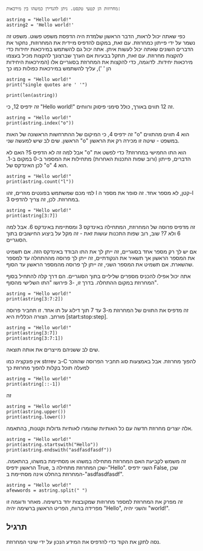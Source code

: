     מחרוזות הן קטעי טקסט. ניתן להגדירן כמשהו בין מירכאות:

    astring = "Hello world!"
    astring2 = 'Hello world!'

כפי שאתה יכול לראות, הדבר הראשון שלמדת היה הדפסת משפט פשוט. משפט זה נשמר על ידי פייתון כמחרוזת. עם זאת, במקום להדפיס מיידית את המחרוזות, נחקור את הדברים השונים שאתה יכול לעשות איתן. אתה יכול גם להשתמש במירכאות יחידות כדי להקצות מחרוזת. עם זאת, תתקל בבעיות אם הערך שברצונך להקצות מכיל בעצמו מירכאות יחידות. לדוגמה, כדי להקצות את המחרוזת בסוגריים אלו (המירכאות היחידות הן ' '), עליך להשתמש במירכאות כפולות כמו כך

    astring = "Hello world!"
    print("single quotes are ' '")

    print(len(astring))

זה ידפיס 12, כי "Hello world!" זה 12 תווים באורך, כולל סימני פיסוק ורווחים.

    astring = "Hello world!"
    print(astring.index("o"))

זה ידפיס 4, כי המיקום של ההתרחשות הראשונה של האות "o" הוא 4 תווים מהתווים הראשון. שים לב שיש למעשה שני "o" במשפט - שיטה זו מכירה רק את הראשון.

אבל למה זה לא הדפיס 5? האם לא "o" הוא התו החמישי במחרוזת? כדי לפשט את הדברים, פייתון (ורוב שפות התכנות האחרות) מתחילות את המספור ב-0 במקום ב-1. לכן האינדקס של "o" הוא 4.

    astring = "Hello world!"
    print(astring.count("l"))

למי מכם שמשתמש בפונטים מוזרים, זהו l קטן, לא מספר אחד. זה סופר את מספר ה-l במחרוזת. לכן, זה צריך להדפיס 3.

    astring = "Hello world!"
    print(astring[3:7])

זה מדפיס פרוסה של המחרוזת, המתחילה באינדקס 3 ומסתיימת באינדקס 6. אבל למה 6 ולא 7? שוב, רוב שפות התכנות עושות זאת - זה מקל על ביצוע החישובים בתוך הסוגריים.

אם יש לך רק מספר אחד בסוגריים, זה ייתן לך את התו הבודד באינדקס הזה. אם תשמיט את המספר הראשון אך תשאיר את הנקודתיים, זה ייתן לך פרוסה מההתחלה עד למספר שהשארת. אם תשמיט את המספר השני, זה ייתן לך פרוסה מהמספר הראשון עד הסוף.

אתה יכול אפילו להכניס מספרים שליליים בתוך הסוגריים. הם דרך קלה להתחיל בסוף המחרוזת במקום ההתחלה. בדרך זו, -3 פירושו "התו השלישי מהסוף".

    astring = "Hello world!"
    print(astring[3:7:2])

זה מדפיס את התווים של המחרוזת מ-3 עד 7 תוך דילוג על תו אחד. זו תחביר פרוסה מורחב. הצורה הכללית היא [start:stop:step].

    astring = "Hello world!"
    print(astring[3:7])
    print(astring[3:7:1])

שים לב ששניהם מייצרים את אותה תוצאה.

אין פונקציה כמו strrev ב-C להפוך מחרוזת. אבל באמצעות סוג תחביר הפרוסה שהוזכר למעלה תוכל בקלות להפוך מחרוזת כך

    astring = "Hello world!"
    print(astring[::-1])

זה

    astring = "Hello world!"
    print(astring.upper())
    print(astring.lower())

אלה יוצרים מחרוזת חדשה עם כל האותיות שהומרו לאותיות גדולות וקטנות, בהתאמה.

    astring = "Hello world!"
    print(astring.startswith("Hello"))
    print(astring.endswith("asdfasdfasdf"))

זה משמש לקביעת האם המחרוזת מתחילה במשהו או מסתיימת במשהו, בהתאמה. הראשון ידפיס True, שכן המחרוזת מתחילה ב-"Hello". השני ידפיס False, שכן המחרוזת בהחלט אינה מסתיימת ב-"asdfasdfasdf".

    astring = "Hello world!"
    afewwords = astring.split(" ")

זה מפרק את המחרוזת למספר מחרוזות שמקובצות יחד ברשימה. מאחר ודוגמה זו מפרידה ברווח, הפריט הראשון ברשימה יהיה "Hello", והשני יהיה "world!".

תרגיל
--------

נסה לתקן את הקוד כדי להדפיס את המידע הנכון על ידי שינוי המחרוזת.

